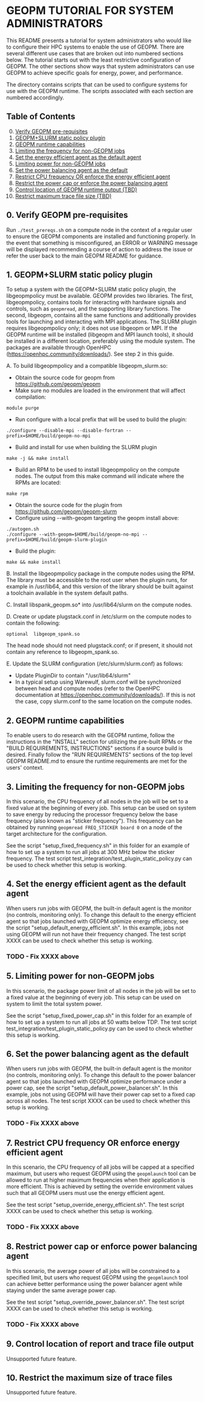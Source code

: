 GEOPM TUTORIAL FOR SYSTEM ADMINISTRATORS
========================================
This README presents a tutorial for system administrators who
would like to configure their HPC systems to enable the use of GEOPM.
There are several different use cases that are broken out into
numbered sections below.  The tutorial starts out with the least
restrictive configuration of GEOPM.  The other sections show ways that
system administrators can use GEOPM to achieve specific goals for
energy, power, and performance.

The directory contains scripts that can be used to configure systems
for use with the GEOPM runtime.  The scripts associated with each
section are numbered accordingly.

Table of Contents
-----------------
0. [Verify GEOPM pre-requisites](#0-verify-geopm-pre-requisites)
1. [GEOPM+SLURM static policy plugin](#1-geopmslurm-static-policy-plugin)
2. [GEOPM runtime capabilities](#2-geopm-runtime-capabilities)
3. [Limiting the frequency for non-GEOPM jobs](#3-limiting-the-frequency-for-non-geopm-jobs)
4. [Set the energy efficient agent as the default agent](#4-set-the-energy-efficient-agent-as-the-default-agent)
5. [Limiting power for non-GEOPM jobs](#5-limiting-power-for-non-geopm-jobs)
6. [Set the power balancing agent as the default](#6-set-the-power-balancing-agent-as-the-default)
7. [Restrict CPU frequency OR enforce the energy efficient agent](#7-restrict-cpu-frequency-or-enforce-energy-efficient-agent)
8. [Restrict the power cap or enforce the power balancing agent](#8-restrict-power-cap-or-enforce-power-balancing-agent)
9. [Control location of GEOPM runtime output (TBD)](#9-control-location-of-report-and-trace-file-output)
10. [Restrict maximum trace file size (TBD)](#10-restrict-the-maximum-size-of-trace-files)

## 0. Verify GEOPM pre-requisites
Run `./test_prereqs.sh` on a compute node in the context of a regular user
to ensure the GEOPM components are installed and functioning properly.
In the event that something is misconfigured, an ERROR or WARNING message
will be displayed recommending a course of action to address the issue
or refer the user back to the main GEOPM README for guidance.

## 1. GEOPM+SLURM static policy plugin
To setup a system with the GEOPM+SLURM static policy plugin, the libgeopmpolicy
must be available.  GEOPM provides two libraries. The first, libgeopmpolicy,
contains tools for interacting with hardware signals and controls, such as
`geopmread`, and the supporting library functions.  The second, libgeopm,
contains all the same functions and additionally provides tools for launching
and interacting with MPI applications. The SLURM plugin requires libgeopmpolicy
only; it does not use libgeopm or MPI.  If the GEOPM runtime will be installed
(libgeopm and MPI launch tools), it should be installed in a different
location, preferably using the module system.  The packages are available
through OpenHPC (https://openhpc.community/downloads/).  See step 2 in this
guide.

A.  To build libgeopmpolicy and a compatible libgeopm_slurm.so:
* Obtain the source code for geopm from https://github.com/geopm/geopm
* Make sure no modules are loaded in the environment that will affect
  compilation:
```
module purge
```
* Run configure with a local prefix that will be used to build the plugin:
```
./configure --disable-mpi --disable-fortran --prefix=$HOME/build/geopm-no-mpi
```
* Build and install for use when building the SLURM plugin
```
make -j && make install
```
* Build an RPM to be used to install libgeopmpolicy on the compute nodes.  The
  output from this make command will indicate where the RPMs are located:
```
make rpm
```
* Obtain the source code for the plugin from https://github.com/geopm/geopm-slurm
* Configure using --with-geopm targeting the geopm install above:
```
./autogen.sh
./configure --with-geopm=$HOME/build/geopm-no-mpi --prefix=$HOME/build/geopm-slurm-plugin
```
* Build the plugin:
```
make && make install
```
B.  Install the libgeopmpolicy package in the compute nodes using the RPM.
    The library must be accessible to the root user when the plugin runs,
    for example in /usr/lib64, and this version of the library should be built
    against a toolchain available in the system default paths.

C.  Install libspank_geopm.so\* into /usr/lib64/slurm on the compute nodes.

D.  Create or update plugstack.conf in /etc/slurm on the compute nodes
    to contain the following:
```
optional  libgeopm_spank.so
```
The head node should not need plugstack.conf; or if present, it should not
contain any reference to libgeopm_spank.so.

E.  Update the SLURM configuration (/etc/slurm/slurm.conf) as follows:
* Update PluginDir to contain "/usr/lib64/slurm"
* In a typical setup using Warewulf, slurm.conf will be synchronized
between head and compute nodes (refer to the OpenHPC documentation at
https://openhpc.community/downloads/).  If this is not the case, copy
slurm.conf to the same location on the compute nodes.

## 2. GEOPM runtime capabilities
To enable users to do research with the GEOPM runtime, follow the instructions
in the "INSTALL" section for utilizing the pre-built RPMs or the "BUILD
REQUIREMENTS, INSTRUCTIONS" sections if a source build is desired.  Finally
follow the "RUN REQUIREMENTS" sections of the top level GEOPM README.md to
ensure the runtime requirements are met for the users' context.

## 3. Limiting the frequency for non-GEOPM jobs
In this scenario, the CPU frequency of all nodes in the job will be set
to a fixed value at the beginning of every job.  This setup can be used
on system to save energy by reducing the processor frequency below the
base frequency (also known as "sticker frequency").  This frequency
can be obtained by running `geopmread FREQ_STICKER board 0` on a node
of the target architecture for the configuration.

See the script "setup_fixed_frequency.sh" in this folder for an example
of how to set up a system to run all jobs at 300 MHz below the sticker
frequency.  The test script test_integration/test_plugin_static_policy.py
can be used to check whether this setup is working.

## 4. Set the energy efficient agent as the default agent
When users run jobs with GEOPM, the built-in default agent is the monitor
(no controls, monitoring only).  To change this default to the energy
efficient agent so that jobs launched with GEOPM optimize energy efficiency,
see the script "setup_default_energy_efficient.sh".  In this example, jobs
not using GEOPM will run not have their frequency changed.  The test
script XXXX can be used to check whether this setup is working.
### **TODO - Fix XXXX above**

## 5. Limiting power for non-GEOPM jobs
In this scenario, the package power limit of all nodes in the job will be set
to a fixed value at the beginning of every job.  This setup can be used
on system to limit the total system power.

See the script "setup_fixed_power_cap.sh" in this folder for an example of
how to set up a system to run all jobs at 50 watts below TDP.  The
test script test_integration/test_plugin_static_policy.py can be used to
check whether this setup is working.

## 6. Set the power balancing agent as the default
When users run jobs with GEOPM, the built-in default agent is the monitor
(no controls, monitoring only).  To change this default to the power balancer
agent so that jobs launched with GEOPM optimize performance under a power cap,
see the script "setup_default_power_balancer.sh".  In this example, jobs
not using GEOPM will have their power cap set to a fixed cap across all nodes.
The test script XXXX can be used to check whether this setup is working.
### **TODO - Fix XXXX above**

## 7. Restrict CPU frequency OR enforce energy efficient agent
In this scenario, the CPU frequency of all jobs will be capped at a specified
maximum, but users who request GEOPM using the `geopmlaunch` tool can be
allowed to run at higher maximum frequencies when their application is more
efficient.  This is achieved by setting the override environment values
such that all GEOPM users must use the energy efficient agent.

See the test script "setup_override_energy_efficient.sh".
The test script XXXX can be used to check whether this setup is working.
### **TODO - Fix XXXX above**

## 8. Restrict power cap or enforce power balancing agent
In this scenario, the average power of all jobs will be constrained to
a specified limit, but users who request GEOPM using the `geopmlaunch`
tool can achieve better performance using the power balancer agent while
staying under the same average power cap.

See the test script "setup_override_power_balancer.sh".
The test script XXXX can be used to check whether this setup is working.
### **TODO - Fix XXXX above**

## 9. Control location of report and trace file output
Unsupported future feature.

## 10. Restrict the maximum size of trace files
Unsupported future feature.
